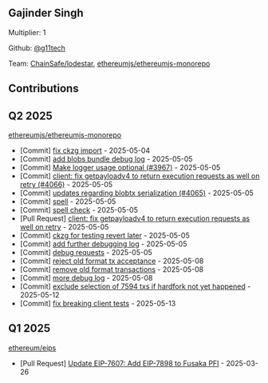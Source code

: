 
## Gajinder Singh
Multiplier: 1

Github: [@g11tech](https://github.com/g11tech)

Team: [ChainSafe/lodestar](https://github.com/ChainSafe/lodestar/pulls?q=author%3Ag11tech), [ethereumjs/ethereumjs-monorepo](https://github.com/ethereumjs/ethereumjs-monorepo/pulls?q=is%3Apr+author%3Ag11tech)

## Contributions

## Q2 2025


[ethereumjs/ethereumjs-monorepo](https://github.com/ethereumjs/ethereumjs-monorepo)
* [Commit] [fix ckzg import](https://github.com/ethereumjs/ethereumjs-monorepo/commit/a336031d849965b379f4c29c29974ad006369a47) - 2025-05-04
* [Commit] [add blobs bundle debug log](https://github.com/ethereumjs/ethereumjs-monorepo/commit/e886c2cd35d8cc8920b0ab46e37361301e739889) - 2025-05-05
* [Commit] [Make logger usage optional (#3967)](https://github.com/ethereumjs/ethereumjs-monorepo/commit/9ee0c91a64c54e27c5674906b10f35c2fb63acd8) - 2025-05-05
* [Commit] [client: fix getpayloadv4 to return execution requests as well on retry (#4066)](https://github.com/ethereumjs/ethereumjs-monorepo/commit/0303764d463da56c20adeb669425712855529db0) - 2025-05-05
* [Commit] [updates regarding blobtx serialization (#4065)](https://github.com/ethereumjs/ethereumjs-monorepo/commit/83ce85189330a15db35cbd37cdbaf696621a1da0) - 2025-05-05
* [Commit] [spell](https://github.com/ethereumjs/ethereumjs-monorepo/commit/95f8d904fd07b0ca44e2e24f463912f8e0320f9b) - 2025-05-05
* [Commit] [spell check](https://github.com/ethereumjs/ethereumjs-monorepo/commit/3ef255abfcc4e1c3124843c923bbba54ffc27f5c) - 2025-05-05
* [Pull Request] [client: fix getpayloadv4 to return execution requests as well on retry](https://github.com/ethereumjs/ethereumjs-monorepo/pull/4066) - 2025-05-05
* [Commit] [ckzg for testing revert later](https://github.com/ethereumjs/ethereumjs-monorepo/commit/844aa06ce120ee14ba846e99dc86d52c5ff79870) - 2025-05-05
* [Commit] [add further debugging log](https://github.com/ethereumjs/ethereumjs-monorepo/commit/07517ad175ef4774962f1e394591087d85a0c72f) - 2025-05-05
* [Commit] [debug requests](https://github.com/ethereumjs/ethereumjs-monorepo/commit/fe8dc45770cb4bdd49ac70034db037504023ee91) - 2025-05-05
* [Commit] [reject old format tx acceptance](https://github.com/ethereumjs/ethereumjs-monorepo/commit/361e9973039a25a37c48091bda2aa81b69d8eccf) - 2025-05-08
* [Commit] [remove old format transactions](https://github.com/ethereumjs/ethereumjs-monorepo/commit/71fd34dc77419b22f55e72842fa2e1651050cb26) - 2025-05-08
* [Commit] [more debug log](https://github.com/ethereumjs/ethereumjs-monorepo/commit/621d70de48e76f7a762d5148c2b681fcf38c5e60) - 2025-05-08
* [Commit] [exclude selection of 7594 txs if hardfork not yet happened](https://github.com/ethereumjs/ethereumjs-monorepo/commit/18e0ad6f6659d9011da3709727a368c8293e241d) - 2025-05-12
* [Commit] [fix breaking client tests](https://github.com/ethereumjs/ethereumjs-monorepo/commit/f91bea7ecdc9e2e2ec8178e4e18388be080c0411) - 2025-05-13
## Q1 2025

[ethereum/eips](https://github.com/ethereum/eips)
* [Pull Request] [Update EIP-7607: Add EIP-7898 to Fusaka PFI](https://github.com/ethereum/EIPs/pull/9549) - 2025-03-26
